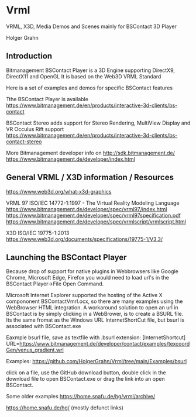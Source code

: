 # Vrml
VRML, X3D, Media Demos and Scenes mainly for BSContact 3D Player

Holger Grahn

## Introduction
Bitmanagement BSContact Player is a 3D Engine supporting DirectX9, DirectX11 and OpenGL
It is based on the Web3D VRML Standard

Here is a set of examples and demos for specific BSContact features

Tthe BSContact Player is available 
https://www.bitmanagement.de/en/products/interactive-3d-clients/bs-contact

BSContact Stereo adds support for 
Stereo Rendering, MultiView Display and VR Occulus Rift support 
https://www.bitmanagement.de/en/products/interactive-3d-clients/bs-contact-stereo



More Bitmanagement developer info on 
http://sdk.bitmanagement.de/
https://www.bitmanagement.de/developer/index.html

## General VRML / X3D information / Resources
https://www.web3d.org/what-x3d-graphics

VRML 97  ISO/IEC 14772-1:1997 - The Virtual Reality Modeling Language
https://www.bitmanagement.de/developer/spec/vrml97/index.html
https://www.bitmanagement.de/developer/spec/vrml97specification.pdf
https://www.bitmanagement.de/developer/spec/vrmlscript/vrmlscript.html

X3D ISO/IEC 19775-1:2013
https://www.web3d.org/documents/specifications/19775-1/V3.3/

## Launching the BSContact Player

Because drop of support for native plugins in Webbrowsers like Google Chrome, Microsoft Edge, Firefox
you would need to load url's in the BSContact Player->File Open Command.

Microsoft Internet Explorer supported the hosting of the Active X compononent BSContactVmrl.ocx,
so there are many examples using the WebBrowser HTML integration.
A workaround solution to open an url in BSContact is by simply clicking in a WebBrower, is to create a BSURL file.
Its the same fromat as the Windows URL InternetShortCut file, but bsurl is associated with BSContact.exe


Eaxmple bsurl file, save as  textfile with .bsurl extension:
[InternetShortcut]
URL=https://www.bitmanagement.de/developer/contact/examples/texcoordGen/venus_gradient.wrl

Examples:
https://github.com/HolgerGrahn/Vrml/tree/main/Examples/bsurl

click on a file, use the GitHub download button, double click in  the download file to open BSContact.exe or drag the link into an open BSContact.



Some older examples
https://home.snafu.de/hg/vrml/archive/

https://home.snafu.de/hg/ (mostly defunct links)






